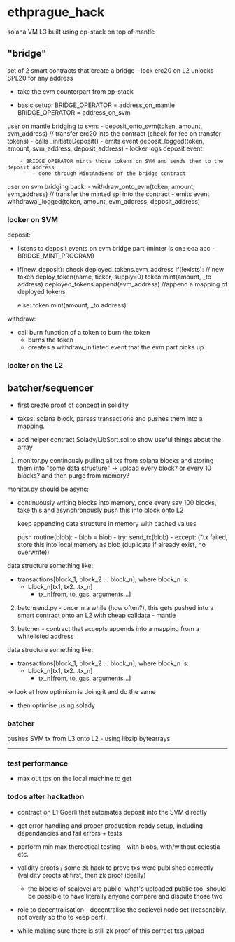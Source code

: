 # ethprague_hack
solana VM L3 built using op-stack on top of mantle

## "bridge"
set of 2 smart contracts that create a bridge - lock erc20 on L2 unlocks SPL20 for any address
- take the evm counterpart from op-stack

- basic setup:
    BRIDGE_OPERATOR = address_on_mantle
    BRIDGE_OPERATOR = address_on_svm

user on mantle bridging to svm:
    - deposit_onto_svm(token, amount, svm_address) // transfer erc20 into the contract (check for fee on transfer tokens)
        - calls _initiateDeposit()
        - emits event deposit_logged(token, amount, svm_address, deposit_address)
        - locker logs deposit event

        - BRIDGE_OPERATOR mints those tokens on SVM and sends them to the deposit address
            - done through MintAndSend of the bridge contract

user on svm bridging back:
    - withdraw_onto_evm(token, amount, evm_address) // transfer the minted spl into the contract
        - emits event withdrawal_logged(token, amount, evm_address, deposit_address)
        


### locker on SVM
deposit:
- listens to deposit events on evm bridge part (minter is one eoa acc - BRIDGE_MINT_PROGRAM)

- if(new_deposit):
    check deployed_tokens.evm_address
    if(!exists): // new token
        deploy_token(name, ticker, supply=0)
        token.mint(amount, _to address)
        deployed_tokens.append(evm_address) //append a mapping of deployed tokens

    else:
        token.mint(amount, _to address)

withdraw:
- call burn function of a token to burn the token
    - burns the token
    - creates a withdraw_initiated event that the evm part picks up


### locker on the L2

## batcher/sequencer
- first create proof of concept in solidity

- takes: solana block, parses transactions and pushes them into a mapping.
- add helper contract Solady/LibSort.sol to show useful things about the array

1. monitor.py continously pulling all txs from solana blocks and storing them into "some data structure" -> upload every block? or every 10 blocks? and then purge from memory?

monitor.py should be async: 
- continuously writing blocks into memory, once every say 100 blocks, take this and asynchronously push this into block onto L2

    keep appending data structure in memory with cached values

    push routine(blob):
        - blob = blob
        - try: send_tx(blob)
        - except: ("tx failed, store this into local memory as blob (duplicate if already exist, no overwrite))

data structure something like:
- transactions[block_1, block_2 ... block_n], where block_n is:
    - block_n[tx1, tx2...tx_n]
        - tx_n[from, to, gas, arguments...]


2. batchsend.py - once in a while (how often?), this gets pushed into a smart contract onto an L2 with cheap calldata - mantle

3. batcher - contract that accepts appends into a mapping from a whitelisted address



data structure something like:
- transactions[block_1, block_2 ... block_n], where block_n is:
    - block_n[tx1, tx2...tx_n]
        - tx_n[from, to, gas, arguments...]

-> look at how optimism is doing it and do the same

- then optimise using solady

### batcher
pushes SVM tx from L3 onto L2 - using libzip bytearrays



__________

### test performance
- max out tps on the local machine to get


### todos after hackathon
- contract on L1 Goerli that automates deposit into the SVM directly

- get error handling and proper production-ready setup, including dependancies and fail errors + tests
- perform min max theroetical testing - with blobs, with/without celestia etc.
- validity proofs / some zk hack to prove txs were published correctly (validity proofs at first, then zk proof ideally)
    - the blocks of sealevel are public, what's uploaded public too, should be possible to have literally anyone compare and dispute those two

- role to decentralisation - decentralise the sealevel node set (reasonably, not overly so tho to keep perf), 
- while making sure there is still zk proof of this correct txs upload